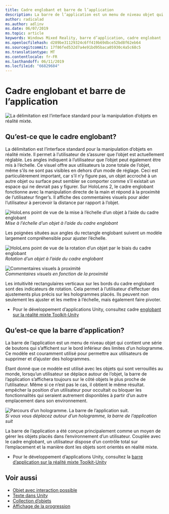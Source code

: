 ```yaml
---
title: Cadre englobant et barre de l’application
description: La barre de l’application est un menu de niveau objet qui contient une série de boutons qui s’affichent sur le bord inférieur des limites d’un hologramme.
author: radicalad
ms.author: adlinv
ms.date: 06/07/2019
ms.topic: article
keywords: Windows Mixed Reality, barre d’application, cadre englobant
ms.openlocfilehash: d289be31129324c6ff419b69dbce52bd8f62eb64
ms.sourcegitcommit: 17f86fed532d7a4e91bd95baca05930c4a5c68c5
ms.translationtype: MT
ms.contentlocale: fr-FR
ms.lasthandoff: 06/11/2019
ms.locfileid: "66829684"
---
```

# <a name="bounding-box-and-app-bar"></a>Cadre englobant et barre de l’application
![La délimitation est l’interface standard pour la manipulation d’objets en réalité mixte.](images/640px-boundingbox-hero.jpg)<br>

## <a name="what-is-the-bounding-box"></a>Qu’est-ce que le cadre englobant?

La délimitation est l’interface standard pour la manipulation d’objets en réalité mixte. Il permet à l’utilisateur de s’assurer que l’objet est actuellement réglable. Les angles indiquent à l’utilisateur que l’objet peut également être mis à l’échelle. Ce visuel offre aux utilisateurs la zone totale de l’objet, même s’ils ne sont pas visibles en dehors d’un mode de réglage. Ceci est particulièrement important, car s’il n’y figure pas, un objet accroché à un autre objet ou surface peut sembler se comporter comme s’il existait un espace qui ne devrait pas y figurer. Sur HoloLens 2, le cadre englobant fonctionne avec la manipulation directe de la main et répond à la proximité de l’utilisateur finger’s. Il affiche des commentaires visuels pour aider l’utilisateur à percevoir la distance par rapport à l’objet. 

![HoloLens point de vue de la mise à l’échelle d’un objet à l’aide du cadre englobant](images/HoloLens2_BoundingBox.gif)<br>
*Mise à l’échelle d’un objet à l’aide du cadre englobant*

Les poignées situées aux angles du rectangle englobant suivent un modèle largement compréhensible pour ajuster l’échelle. 

![HoloLens point de vue de la rotation d’un objet par le biais du cadre englobant](images/HoloLens2_BoundingBox_Rotate.gif)<br>
*Rotation d’un objet à l’aide du cadre englobant*


![Commentaires visuels à proximité](images/HoloLens2_Proximity.gif)<br>
*Commentaires visuels en fonction de la proximité*

Les intuitivité rectangulaires verticaux sur les bords du cadre englobant sont des indicateurs de rotation. Cela permet à l’utilisateur d’effectuer des ajustements plus précis sur les hologrammes placés. Ils peuvent non seulement les ajuster et les mettre à l’échelle, mais également faire pivoter.

* Pour le développement d’applications Unity, consultez cadre [englobant sur la réalité mixte Toolkit-Unity](https://microsoft.github.io/MixedRealityToolkit-Unity/Documentation/README_BoundingBox.html)



## <a name="what-is-the-app-bar"></a>Qu’est-ce que la barre d’application?

La barre de l’application est un menu de niveau objet qui contient une série de boutons qui s’affichent sur le bord inférieur des limites d’un hologramme. Ce modèle est couramment utilisé pour permettre aux utilisateurs de supprimer et d’ajuster des hologrammes.

Étant donné que ce modèle est utilisé avec les objets qui sont verrouillés au monde, lorsqu’un utilisateur se déplace autour de l’objet, la barre de l’application s’affichera toujours sur le côté objets le plus proche de l’utilisateur. Même si ce n’est pas le cas, il obtient le même résultat. empêcher la position d’un utilisateur pour occultait ou bloquer les fonctionnalités qui seraient autrement disponibles à partir d’un autre emplacement dans son environnement.

![Parcours d’un hologramme. La barre de l’application suit.](images/HoloLens2_AppBarFollowing.gif)<br>
*Si vous vous déplacez autour d’un hologramme, la barre de l’application suit*

La barre de l’application a été conçue principalement comme un moyen de gérer les objets placés dans l’environnement d’un utilisateur. Couplée avec le cadre englobant, un utilisateur dispose d’un contrôle total sur l’emplacement et la manière dont les objets sont orientés en réalité mixte.

* Pour le développement d’applications Unity, consultez la [barre d’application sur la réalité mixte Toolkit-Unity](https://microsoft.github.io/MixedRealityToolkit-Unity/Documentation/README_AppBar.html)

## <a name="see-also"></a>Voir aussi
* [Objet avec interaction possible](interactable-object.md)
* [Texte dans Unity](text-in-unity.md)
* [Collection d’objets](object-collection.md)
* [Affichage de la progression](progress.md)

